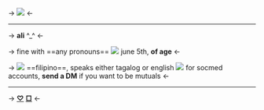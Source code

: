 -> ![](https://gifs.crd.co/assets/images/gallery03/f5b20aca_original.gif?v=5f0408ba) <-
***
-> **ali** ^_^ <-

-> fine with ==any pronouns== ![](https://gifs.crd.co/assets/images/gallery14/938cc963_original.gif?v=5f0408ba) june 5th, **of age** <-

-> ![](https://gifs.crd.co/assets/images/gallery12/804c2fd0.gif?v=5f0408ba) ==filipino==, speaks either tagalog or english 
![](https://gifs.crd.co/assets/images/gallery02/87ee2a57.gif?v=5f0408ba) for socmed accounts, **send a DM** if you want to be mutuals <-
***
-> [**♡**](https://rentry.co/ilike) [**□**](https://rentry.co/ifav) <-
